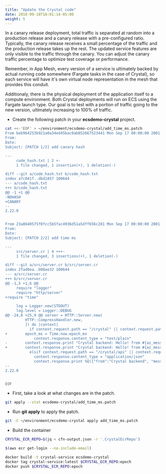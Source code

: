 ```yaml
---
title: "Update the Crystal code"
date: 2018-09-18T16:01:14-05:00
weight: 5
---
```


In a canary release deployment, total traffic is separated at random into a production release and a canary release with a pre-configured ratio. Typically, the canary release receives a small percentage of the traffic and the production release takes up the rest. The updated service features are only visible to the traffic through the canary. You can adjust the canary traffic percentage to optimize test coverage or performance.

Remember, in App Mesh, every version of a service is ultimately backed by actual running code somewhere (Fargate tasks in the case of Crystal), so each service will have it's own virtual node representation in the mesh that provides this conduit.

Additionaly, there is the physical deployment of the application itself to a compute environment. Both Crystal deployments will run on ECS using the Fargate launch type. Our goal is to test with a portion of traffic going to the new version, ultimately increasing to 100% of traffic.

* Create the following patch in your **ecsdemo-crystal** project.

```bash
cat <<-'EOF' > ~/environment/ecsdemo-crystal/add_time_ms.patch
From beb964253b921a0a34ed45bac0ab052667523441 Mon Sep 17 00:00:00 2001
From:
Date:
Subject: [PATCH 1/2] add canary hash

---
     code_hash.txt | 2 +-
     1 file changed, 1 insertion(+), 1 deletion(-)

diff --git a/code_hash.txt b/code_hash.txt
index a7c041f..dbd1857 100644
--- a/code_hash.txt
+++ b/code_hash.txt
@@ -1 +1 @@
-NOHASH
+CANARY
--
2.22.0


From 23a8640575f0fcc5b5fac4936d51a5dff656c281 Mon Sep 17 00:00:00 2001
From:
Date:
Subject: [PATCH 2/2] add time ms

---
     src/server.cr | 4 +++-
     1 file changed, 3 insertions(+), 1 deletion(-)

diff --git a/src/server.cr b/src/server.cr
index 2fad0ea..b08ae32 100644
--- a/src/server.cr
+++ b/src/server.cr
@@ -1,5 +1,6 @@
     require "logger"
     require "http/server"
+require "time"

     log = Logger.new(STDOUT)
     log.level = Logger::DEBUG
@@ -24,8 +25,9 @@ server = HTTP::Server.new(
         HTTP::CompressHandler.new,
         ]) do |context|
           if context.request.path == "/crystal" || context.request.path == "/crystal/"
+        epoch_ms = Time.now.epoch_ms
             context.response.content_type = "text/plain"
-        context.response.print "Crystal backend: Hello! from #{az_message} commit #{code_hash}"
+        context.response.print "Crystal backend: Hello! from #{az_message} commit #{code_hash} at #{epoch_ms}"
           elsif context.request.path == "/crystal/api" || context.request.path == "/crystal/api/"
             context.response.content_type = "application/json"
             context.response.print %Q({"from":"Crystal backend", "message": "#{az_message}", "commit": "#{code_hash.chomp}"})
--
2.22.0


EOF
```

* First, take a look at what changes are in the patch.

```bash
git apply --stat ecsdemo-crystal/add_time_ms.patch
```

* Run **git apply** to apply the patch.

```bash
git -C ~/environment/ecsdemo-crystal apply add_time_ms.patch
```

* Build the container

```bash
CRYSTAL_ECR_REPO=$(jq < cfn-output.json -r '.CrystalEcrRepo')

$(aws ecr get-login --no-include-email)

docker build -t crystal-service ecsdemo-crystal
docker tag crystal-service:latest $CRYSTAL_ECR_REPO:epoch
docker push $CRYSTAL_ECR_REPO:epoch
```
